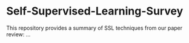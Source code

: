 # Self-Supervised-Learning-Survey
This repository provides a summary of SSL techniques from our paper review: ... 



